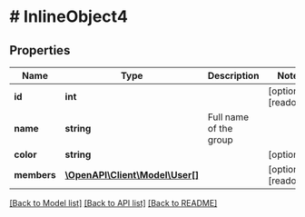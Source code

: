 # # InlineObject4

## Properties

Name | Type | Description | Notes
------------ | ------------- | ------------- | -------------
**id** | **int** |  | [optional] [readonly]
**name** | **string** | Full name of the group |
**color** | **string** |  | [optional]
**members** | [**\OpenAPI\Client\Model\User[]**](User.md) |  | [optional] [readonly]

[[Back to Model list]](../../README.md#models) [[Back to API list]](../../README.md#endpoints) [[Back to README]](../../README.md)
